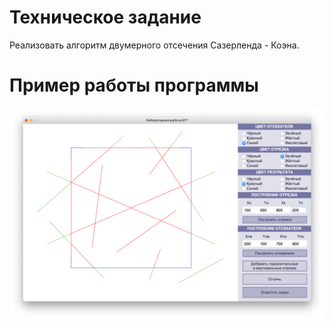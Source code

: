 # Техническое задание

Реализовать алгоритм двумерного отсечения Сазерленда - Коэна.

# Пример работы программы

![](https://github.com/kovkir/bmstu-cg-labs/raw/main/lab_07/example/example.png)
